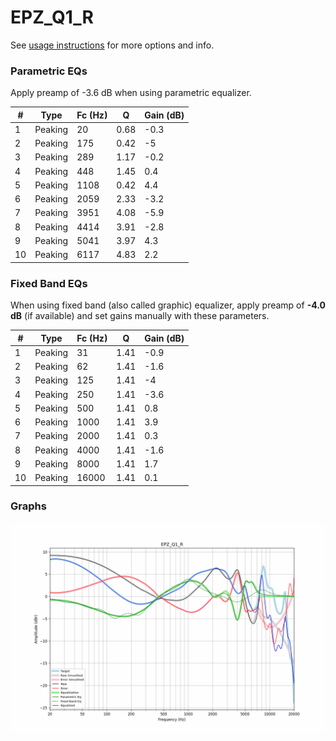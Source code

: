 # EPZ_Q1_R
See [usage instructions](https://github.com/jaakkopasanen/AutoEq#usage) for more options and info.

### Parametric EQs
Apply preamp of -3.6 dB when using parametric equalizer.

|   # | Type    |   Fc (Hz) |    Q |   Gain (dB) |
|-----|---------|-----------|------|-------------|
|   1 | Peaking |        20 | 0.68 |        -0.3 |
|   2 | Peaking |       175 | 0.42 |        -5   |
|   3 | Peaking |       289 | 1.17 |        -0.2 |
|   4 | Peaking |       448 | 1.45 |         0.4 |
|   5 | Peaking |      1108 | 0.42 |         4.4 |
|   6 | Peaking |      2059 | 2.33 |        -3.2 |
|   7 | Peaking |      3951 | 4.08 |        -5.9 |
|   8 | Peaking |      4414 | 3.91 |        -2.8 |
|   9 | Peaking |      5041 | 3.97 |         4.3 |
|  10 | Peaking |      6117 | 4.83 |         2.2 |

### Fixed Band EQs
When using fixed band (also called graphic) equalizer, apply preamp of **-4.0 dB** (if available) and set gains manually with these parameters.

|   # | Type    |   Fc (Hz) |    Q |   Gain (dB) |
|-----|---------|-----------|------|-------------|
|   1 | Peaking |        31 | 1.41 |        -0.9 |
|   2 | Peaking |        62 | 1.41 |        -1.6 |
|   3 | Peaking |       125 | 1.41 |        -4   |
|   4 | Peaking |       250 | 1.41 |        -3.6 |
|   5 | Peaking |       500 | 1.41 |         0.8 |
|   6 | Peaking |      1000 | 1.41 |         3.9 |
|   7 | Peaking |      2000 | 1.41 |         0.3 |
|   8 | Peaking |      4000 | 1.41 |        -1.6 |
|   9 | Peaking |      8000 | 1.41 |         1.7 |
|  10 | Peaking |     16000 | 1.41 |         0.1 |

### Graphs
![](./EPZ_Q1_R.png)
